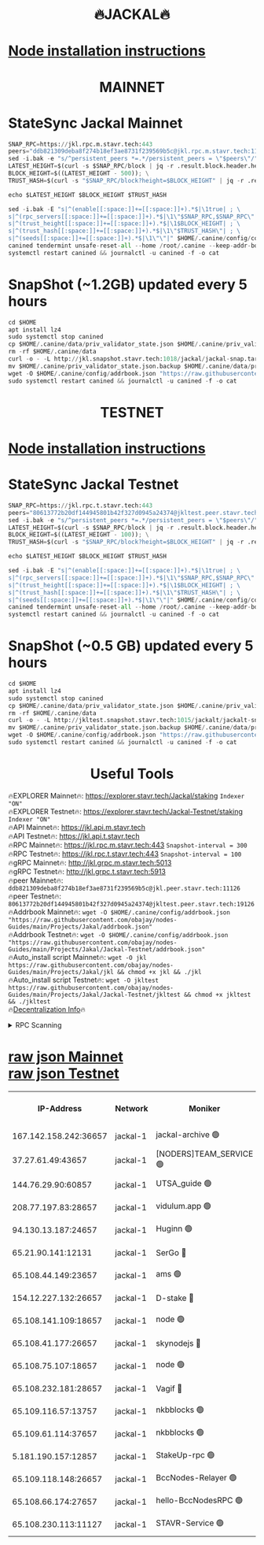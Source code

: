 <h1 align="center"> 🔥JACKAL🔥</h1>

[Node installation instructions](https://github.com/obajay/nodes-Guides/tree/main/Projects/Jakal)
=

<h1 align="center"> MAINNET</h1>

# StateSync Jackal Mainnet
```python
SNAP_RPC=https://jkl.rpc.m.stavr.tech:443
peers="ddb821309deba8f274b18ef3ae8731f239569b5c@jkl.rpc.m.stavr.tech:11126"
sed -i.bak -e "s/^persistent_peers *=.*/persistent_peers = \"$peers\"/" $HOME/.canine/config/config.toml
LATEST_HEIGHT=$(curl -s $SNAP_RPC/block | jq -r .result.block.header.height); \
BLOCK_HEIGHT=$((LATEST_HEIGHT - 500)); \
TRUST_HASH=$(curl -s "$SNAP_RPC/block?height=$BLOCK_HEIGHT" | jq -r .result.block_id.hash)

echo $LATEST_HEIGHT $BLOCK_HEIGHT $TRUST_HASH

sed -i.bak -E "s|^(enable[[:space:]]+=[[:space:]]+).*$|\1true| ; \
s|^(rpc_servers[[:space:]]+=[[:space:]]+).*$|\1\"$SNAP_RPC,$SNAP_RPC\"| ; \
s|^(trust_height[[:space:]]+=[[:space:]]+).*$|\1$BLOCK_HEIGHT| ; \
s|^(trust_hash[[:space:]]+=[[:space:]]+).*$|\1\"$TRUST_HASH\"| ; \
s|^(seeds[[:space:]]+=[[:space:]]+).*$|\1\"\"|" $HOME/.canine/config/config.toml
canined tendermint unsafe-reset-all --home /root/.canine --keep-addr-book
systemctl restart canined && journalctl -u canined -f -o cat
```
# SnapShot (~1.2GB) updated every 5 hours
```python
cd $HOME
apt install lz4
sudo systemctl stop canined
cp $HOME/.canine/data/priv_validator_state.json $HOME/.canine/priv_validator_state.json.backup
rm -rf $HOME/.canine/data
curl -o - -L http://jkl.snapshot.stavr.tech:1018/jackal/jackal-snap.tar.lz4 | lz4 -c -d - | tar -x -C $HOME/.canine --strip-components 2
mv $HOME/.canine/priv_validator_state.json.backup $HOME/.canine/data/priv_validator_state.json
wget -O $HOME/.canine/config/addrbook.json "https://raw.githubusercontent.com/obajay/nodes-Guides/main/Projects/Jakal/addrbook.json"
sudo systemctl restart canined && journalctl -u canined -f -o cat
```

<h1 align="center"> TESTNET</h1>

[Node installation instructions](https://github.com/obajay/nodes-Guides/tree/main/Projects/Jakal/Jackal-Testnet)
=

# StateSync Jackal Testnet
```python
SNAP_RPC=https://jkl.rpc.t.stavr.tech:443
peers="80613772b20df144945801b42f327d0945a24374@jkltest.peer.stavr.tech:19126"
sed -i.bak -e "s/^persistent_peers *=.*/persistent_peers = \"$peers\"/" $HOME/.canine/config/config.toml
LATEST_HEIGHT=$(curl -s $SNAP_RPC/block | jq -r .result.block.header.height); \
BLOCK_HEIGHT=$((LATEST_HEIGHT - 100)); \
TRUST_HASH=$(curl -s "$SNAP_RPC/block?height=$BLOCK_HEIGHT" | jq -r .result.block_id.hash)

echo $LATEST_HEIGHT $BLOCK_HEIGHT $TRUST_HASH

sed -i.bak -E "s|^(enable[[:space:]]+=[[:space:]]+).*$|\1true| ; \
s|^(rpc_servers[[:space:]]+=[[:space:]]+).*$|\1\"$SNAP_RPC,$SNAP_RPC\"| ; \
s|^(trust_height[[:space:]]+=[[:space:]]+).*$|\1$BLOCK_HEIGHT| ; \
s|^(trust_hash[[:space:]]+=[[:space:]]+).*$|\1\"$TRUST_HASH\"| ; \
s|^(seeds[[:space:]]+=[[:space:]]+).*$|\1\"\"|" $HOME/.canine/config/config.toml
canined tendermint unsafe-reset-all --home /root/.canine --keep-addr-book
systemctl restart canined && journalctl -u canined -f -o cat
```
# SnapShot (~0.5 GB) updated every 5 hours
```python
cd $HOME
apt install lz4
sudo systemctl stop canined
cp $HOME/.canine/data/priv_validator_state.json $HOME/.canine/priv_validator_state.json.backup
rm -rf $HOME/.canine/data
curl -o - -L http://jkltest.snapshot.stavr.tech:1015/jackalt/jackalt-snap.tar.lz4 | lz4 -c -d - | tar -x -C $HOME/.canine --strip-components 2
mv $HOME/.canine/priv_validator_state.json.backup $HOME/.canine/data/priv_validator_state.json
wget -O $HOME/.canine/config/addrbook.json "https://raw.githubusercontent.com/obajay/nodes-Guides/main/Projects/Jakal/Jackal-Testnet/addrbook.json"
sudo systemctl restart canined && journalctl -u canined -f -o cat
```

 <h1 align="center"> Useful Tools</h1>

🔥EXPLORER Mainnet🔥:      https://explorer.stavr.tech/Jackal/staking		        `Indexer "ON"` \
🔥EXPLORER Testnet🔥:      https://explorer.stavr.tech/Jackal-Testnet/staking     `Indexer "ON"` \
🔥API Mainnet🔥: 			 		 https://jkl.api.m.stavr.tech \
🔥API Testnet🔥: 			 		 https://jkl.api.t.stavr.tech \
🔥RPC Mainnet🔥:           https://jkl.rpc.m.stavr.tech:443              `Snapshot-interval = 300` \
🔥RPC Testnet🔥:           https://jkl.rpc.t.stavr.tech:443              `Snapshot-interval = 100` \
🔥gRPC Mainnet🔥:          http://jkl.grpc.m.stavr.tech:5013 \
🔥gRPC Testnet🔥:          http://jkl.grpc.t.stavr.tech:5913 \
🔥peer Mainnet🔥:					 `ddb821309deba8f274b18ef3ae8731f239569b5c@jkl.peer.stavr.tech:11126` \
🔥peer Testnet🔥:					 `80613772b20df144945801b42f327d0945a24374@jkltest.peer.stavr.tech:19126` \
🔥Addrbook Mainnet🔥:    ```wget -O $HOME/.canine/config/addrbook.json "https://raw.githubusercontent.com/obajay/nodes-Guides/main/Projects/Jakal/addrbook.json"``` \
🔥Addrbook Testnet🔥:    ```wget -O $HOME/.canine/config/addrbook.json "https://raw.githubusercontent.com/obajay/nodes-Guides/main/Projects/Jakal/Jackal-Testnet/addrbook.json"``` \
🔥Auto_install script Mainnet🔥: ```wget -O jkl https://raw.githubusercontent.com/obajay/nodes-Guides/main/Projects/Jakal/jkl && chmod +x jkl && ./jkl``` \
🔥Auto_install script Testnet🔥: ```wget -O jkltest https://raw.githubusercontent.com/obajay/nodes-Guides/main/Projects/Jakal/Jackal-Testnet/jkltest && chmod +x jkltest && ./jkltest``` \
🔥[Decentralization Info](https://github.com/obajay/StateSync-snapshots/tree/main/Projects/Jackal/Decentralization)🔥


<details>
<summary>RPC Scanning</summary>

<h2 align="center"> We scan nodes in real time every 4 hours. And we provide the final result of RPC endpoints.
We cannot influence the operation of these nodes in any way. </h2>


```python
If Voting Power is higher than 0 --> then the Node is a validator of the network and may be subject to attack and be a potential threat to the chain.
```
```python
We marked such validators with a red symbol
```

</details>

[raw json Mainnet](https://rpc-check.jaclalm.stavr.tech/jaclalm/rpc-jaclalm-result.json) \
[raw json Testnet](https://github.com/obajay/StateSync-snapshots/tree/main/Projects/Jackal/Rpc-Check-Testnet)
=

<table><tr><th>IP-Address</th><th>Network</th><th>Moniker</th><th>Latest Block Height</th><th>Earliest Block Height</th><th>Catching Up</th><th>Tx Index</th><th>Voting Power</th><th>Scan Time</th></tr><tr><td>167.142.158.242:36657</td><td>jackal-1</td><td>jackal-archive 🟢</td><td>6501463</td><td>2770293</td><td>False</td><td>on</td><td>0</td><td>2024-02-15T17:59:00.748290880UTC</td></tr><tr><td>37.27.61.49:43657</td><td>jackal-1</td><td>[NODERS]TEAM_SERVICE 🟢</td><td>6501428</td><td>6142001</td><td>False</td><td>on</td><td>0</td><td>2024-02-15T17:55:32.333170813UTC</td></tr><tr><td>144.76.29.90:60857</td><td>jackal-1</td><td>UTSA_guide 🟢</td><td>6501451</td><td>6280001</td><td>False</td><td>on</td><td>0</td><td>2024-02-15T17:57:51.359343485UTC</td></tr><tr><td>208.77.197.83:28657</td><td>jackal-1</td><td>vidulum.app 🟢</td><td>6501463</td><td>6296001</td><td>False</td><td>on</td><td>0</td><td>2024-02-15T17:58:59.527498103UTC</td></tr><tr><td>94.130.13.187:24657</td><td>jackal-1</td><td>Huginn 🟢</td><td>6501466</td><td>6424001</td><td>False</td><td>on</td><td>0</td><td>2024-02-15T17:59:15.938138807UTC</td></tr><tr><td>65.21.90.141:12131</td><td>jackal-1</td><td>SerGo 🔴</td><td>6501434</td><td>6431811</td><td>False</td><td>off</td><td>51100</td><td>2024-02-15T17:56:07.163821514UTC</td></tr><tr><td>65.108.44.149:23657</td><td>jackal-1</td><td>ams 🟢</td><td>6501456</td><td>6431811</td><td>False</td><td>on</td><td>0</td><td>2024-02-15T17:58:21.296424472UTC</td></tr><tr><td>154.12.227.132:26657</td><td>jackal-1</td><td>D-stake 🔴</td><td>6501431</td><td>6434501</td><td>False</td><td>off</td><td>130243</td><td>2024-02-15T17:55:47.821344162UTC</td></tr><tr><td>65.108.141.109:18657</td><td>jackal-1</td><td>node 🟢</td><td>6501431</td><td>6444728</td><td>False</td><td>on</td><td>0</td><td>2024-02-15T17:55:52.308487917UTC</td></tr><tr><td>65.108.41.177:26657</td><td>jackal-1</td><td>skynodejs 🔴</td><td>6501463</td><td>6445176</td><td>False</td><td>on</td><td>83702</td><td>2024-02-15T17:59:01.085282281UTC</td></tr><tr><td>65.108.75.107:18657</td><td>jackal-1</td><td>node 🟢</td><td>6501444</td><td>6458311</td><td>False</td><td>on</td><td>0</td><td>2024-02-15T17:57:09.716815922UTC</td></tr><tr><td>65.108.232.181:28657</td><td>jackal-1</td><td>Vagif 🔴</td><td>6501454</td><td>6462201</td><td>False</td><td>off</td><td>60003</td><td>2024-02-15T17:58:06.554573289UTC</td></tr><tr><td>65.109.116.57:13757</td><td>jackal-1</td><td>nkbblocks 🟢</td><td>6501468</td><td>6468668</td><td>False</td><td>on</td><td>0</td><td>2024-02-15T17:59:26.596982882UTC</td></tr><tr><td>65.109.61.114:37657</td><td>jackal-1</td><td>nkbblocks 🟢</td><td>6501442</td><td>6473101</td><td>False</td><td>on</td><td>0</td><td>2024-02-15T17:56:59.082848433UTC</td></tr><tr><td>5.181.190.157:12857</td><td>jackal-1</td><td>StakeUp-rpc 🟢</td><td>6498930</td><td>6486001</td><td>False</td><td>on</td><td>0</td><td>2024-02-15T17:55:45.049536418UTC</td></tr><tr><td>65.109.118.148:26657</td><td>jackal-1</td><td>BccNodes-Relayer 🟢</td><td>6501449</td><td>6489001</td><td>False</td><td>on</td><td>0</td><td>2024-02-15T17:57:40.796842303UTC</td></tr><tr><td>65.108.66.174:27657</td><td>jackal-1</td><td>hello-BccNodesRPC 🟢</td><td>6501451</td><td>6489001</td><td>False</td><td>on</td><td>0</td><td>2024-02-15T17:57:51.684502941UTC</td></tr><tr><td>65.108.230.113:11127</td><td>jackal-1</td><td>STAVR-Service 🟢</td><td>6501457</td><td>6498001</td><td>False</td><td>on</td><td>0</td><td>2024-02-15T17:58:27.808831445UTC</td></tr></table>
